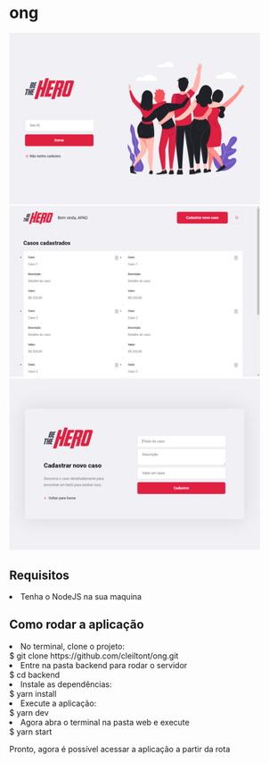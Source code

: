 # ong
<p aling="center">
<img width="450" src="login.png"/>
<img width="450" src="profile.png"/>
<img width="450" src="new_incident.png"/>
</p>

<h2>Requisitos</h2>
<li> Tenha o NodeJS na sua maquina</li>

<h2>Como rodar a aplicação</h2>
<li> No terminal, clone o projeto:</li>
		$ git clone https://github.com/cleiltont/ong.git

<li> Entre na pasta backend para rodar o servidor</li>
		$ cd backend

<li> Instale as dependências:</li>
		$ yarn install

<li> Execute a aplicação:</li>
		$ yarn dev

<li> Agora abra o terminal na pasta web e execute</li>
		$ yarn start

Pronto, agora é possível acessar a aplicação a partir da rota